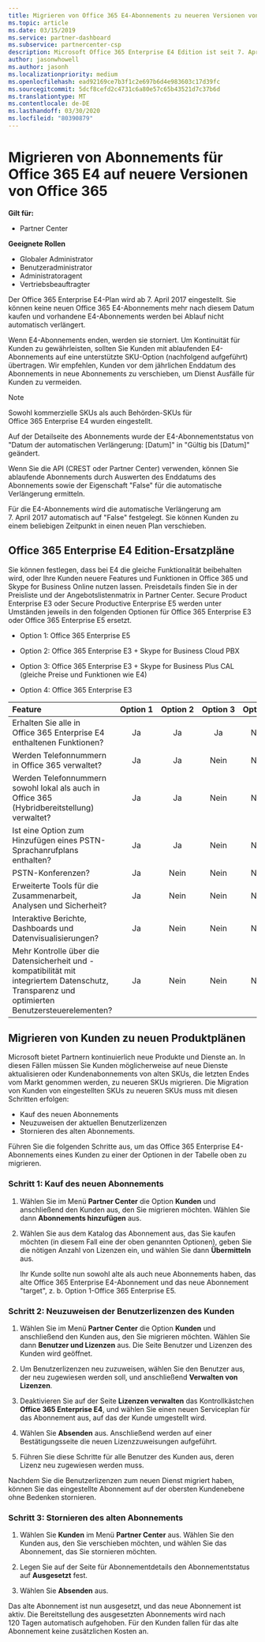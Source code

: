 ```yaml
---
title: Migrieren von Office 365 E4-Abonnements zu neueren Versionen von Office 365 | Partner Center
ms.topic: article
ms.date: 03/15/2019
ms.service: partner-dashboard
ms.subservice: partnercenter-csp
description: Microsoft Office 365 Enterprise E4 Edition ist seit 7. April 2017 eingestellt. Hier erfahren Sie, wie Sie Ihre Kundenabonnements zu neueren Versionen von Office 365 migrieren.
author: jasonwhowell
ms.author: jasonh
ms.localizationpriority: medium
ms.openlocfilehash: ead92169ce7b3f1c2e697b6d4e983603c17d39fc
ms.sourcegitcommit: 5dcf8cefd2c4731c6a80e57c65b43521d7c37b6d
ms.translationtype: MT
ms.contentlocale: de-DE
ms.lasthandoff: 03/30/2020
ms.locfileid: "80390879"
---
```

# <a name="migrate-office-365-e4-subscriptions-to-newer-office-365-versions"></a>Migrieren von Abonnements für Office 365 E4 auf neuere Versionen von Office 365

**Gilt für:**

-  Partner Center

**Geeignete Rollen**
-   Globaler Administrator
-   Benutzeradministrator
-   Administratoragent
-   Vertriebsbeauftragter

Der Office 365 Enterprise E4-Plan wird ab 7. April 2017 eingestellt. Sie können keine neuen Office 365 E4-Abonnements mehr nach diesem Datum kaufen und vorhandene E4-Abonnements werden bei Ablauf nicht automatisch verlängert.

Wenn E4-Abonnements enden, werden sie storniert. Um Kontinuität für Kunden zu gewährleisten, sollten Sie Kunden mit ablaufenden E4-Abonnements auf eine unterstützte SKU-Option (nachfolgend aufgeführt) übertragen. Wir empfehlen, Kunden vor dem jährlichen Enddatum des Abonnements in neue Abonnements zu verschieben, um Dienst Ausfälle für Kunden zu vermeiden. 

> [!NOTE]  
>  Sowohl kommerzielle SKUs als auch Behörden-SKUs für Office 365 Enterprise E4 wurden eingestellt.
 
Auf der Detailseite des Abonnements wurde der E4-Abonnementstatus von "Datum der automatischen Verlängerung: [Datum]" in "Gültig bis [Datum]" geändert. 

Wenn Sie die API (CREST oder Partner Center) verwenden, können Sie ablaufende Abonnements durch Auswerten des Enddatums des Abonnements sowie der Eigenschaft "False" für die automatische Verlängerung ermitteln. 

Für die E4-Abonnements wird die automatische Verlängerung am 7. April 2017 automatisch auf "False" festgelegt. Sie können Kunden zu einem beliebigen Zeitpunkt in einen neuen Plan verschieben. 

## <a name="office-365-enterprise-e4-edition-replacement-plans"></a>Office 365 Enterprise E4 Edition-Ersatzpläne

Sie können festlegen, dass bei E4 die gleiche Funktionalität beibehalten wird, oder Ihre Kunden neuere Features und Funktionen in Office 365 und Skype for Business Online nutzen lassen. Preisdetails finden Sie in der Preisliste und der Angebotslistenmatrix in Partner Center. Secure Product Enterprise E3 oder Secure Productive Enterprise E5 werden unter Umständen jeweils in den folgenden Optionen für Office 365 Enterprise E3 oder Office 365 Enterprise E5 ersetzt.

- Option 1: Office 365 Enterprise E5

- Option 2: Office 365 Enterprise E3 + Skype for Business Cloud PBX

- Option 3: Office 365 Enterprise E3 + Skype for Business Plus CAL (gleiche Preise und Funktionen wie E4)

- Option 4: Office 365 Enterprise E3


| Feature | Option 1 | Option 2 | Option 3 | Option 4 |
| :---    | :------: |   :---:  |   :---:  |   :---:  |
| Erhalten Sie alle in Office 365 Enterprise E4 enthaltenen Funktionen? | Ja | Ja | Ja | Nein |
| Werden Telefonnummern in Office 365 verwaltet? | Ja | Ja | Nein | Nein |
| Werden Telefonnummern sowohl lokal als auch in Office 365 (Hybridbereitstellung) verwaltet? | Ja | Ja | Nein | Nein |
| Ist eine Option zum Hinzufügen eines PSTN-Sprachanrufplans enthalten? | Ja | Ja | Nein | Nein |
| PSTN-Konferenzen? | Ja | Nein | Nein | Nein |
| Erweiterte Tools für die Zusammenarbeit, Analysen und Sicherheit? | Ja | Nein | Nein | Nein |
| Interaktive Berichte, Dashboards und Datenvisualisierungen? | Ja | Nein | Nein | Nein | 
| Mehr Kontrolle über die Datensicherheit und -kompatibilität mit integriertem Datenschutz, Transparenz und optimierten Benutzersteuerelementen? | Ja | Nein | Nein | Nein | 

## <a name="transition-customers-to-new-product-plans"></a>Migrieren von Kunden zu neuen Produktplänen

Microsoft bietet Partnern kontinuierlich neue Produkte und Dienste an. In diesen Fällen müssen Sie Kunden möglicherweise auf neue Dienste aktualisieren oder Kundenabonnements von alten SKUs, die letzten Endes vom Markt genommen werden, zu neueren SKUs migrieren. Die Migration von Kunden von eingestellten SKUs zu neueren SKUs muss mit diesen Schritten erfolgen:

-   Kauf des neuen Abonnements
-   Neuzuweisen der aktuellen Benutzerlizenzen
-   Stornieren des alten Abonnements.

Führen Sie die folgenden Schritte aus, um das Office 365 Enterprise E4-Abonnements eines Kunden zu einer der Optionen in der Tabelle oben zu migrieren.

### <a name="step-1---purchase-the-new-subscription"></a>Schritt 1: Kauf des neuen Abonnements

1. Wählen Sie im Menü **Partner Center** die Option **Kunden** und anschließend den Kunden aus, den Sie migrieren möchten. Wählen Sie dann **Abonnements hinzufügen** aus.

2. Wählen Sie aus dem Katalog das Abonnement aus, das Sie kaufen möchten (in diesem Fall eine der oben genannten Optionen), geben Sie die nötigen Anzahl von Lizenzen ein, und wählen Sie dann **Übermitteln** aus.

   Ihr Kunde sollte nun sowohl alte als auch neue Abonnements haben, das alte Office 365 Enterprise E4-Abonnement und das neue Abonnement "target", z. b. Option 1-Office 365 Enterprise E5.

### <a name="step-2---reassign-the-customers-users-licenses"></a>Schritt 2: Neuzuweisen der Benutzerlizenzen des Kunden

1. Wählen Sie im Menü **Partner Center** die Option **Kunden** und anschließend den Kunden aus, den Sie migrieren möchten. Wählen Sie dann **Benutzer und Lizenzen** aus. Die Seite Benutzer und Lizenzen des Kunden wird geöffnet.

2. Um Benutzerlizenzen neu zuzuweisen, wählen Sie den Benutzer aus, der neu zugewiesen werden soll, und anschließend **Verwalten von Lizenzen**.

3. Deaktivieren Sie auf der Seite **Lizenzen verwalten** das Kontrollkästchen **Office 365 Enterprise E4**, und wählen Sie einen neuen Serviceplan für das Abonnement aus, auf das der Kunde umgestellt wird.

4. Wählen Sie **Absenden** aus. Anschließend werden auf einer Bestätigungsseite die neuen Lizenzzuweisungen aufgeführt.

5. Führen Sie diese Schritte für alle Benutzer des Kunden aus, deren Lizenz neu zugewiesen werden muss.

Nachdem Sie die Benutzerlizenzen zum neuen Dienst migriert haben, können Sie das eingestellte Abonnement auf der obersten Kundenebene ohne Bedenken stornieren.

### <a name="step-3---cancel-the-old-subscription"></a>Schritt 3: Stornieren des alten Abonnements

1. Wählen Sie **Kunden** im Menü **Partner Center** aus. Wählen Sie den Kunden aus, den Sie verschieben möchten, und wählen Sie das Abonnement, das Sie stornieren möchten.

2. Legen Sie auf der Seite für Abonnementdetails den Abonnementstatus auf **Ausgesetzt** fest.

3. Wählen Sie **Absenden** aus.

Das alte Abonnement ist nun ausgesetzt, und das neue Abonnement ist aktiv. Die Bereitstellung des ausgesetzten Abonnements wird nach 120 Tagen automatisch aufgehoben. Für den Kunden fallen für das alte Abonnement keine zusätzlichen Kosten an.



 



